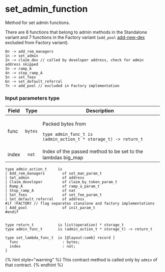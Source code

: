 # set\_admin\_function

Method for set admin functions.

There are 8 functions that belong to admin methods in the Standalone variant and 7 functions in the Factory variant (`add_pool` [add-new-dex](../add-new-dex/ "mention") excluded from Factory variant).

```pascaligo
0n -> add_rem_managers
1n -> set_admin
2n -> claim_dev // called by developer address, check for admin address skipped
3n -> ramp_A
4n -> stop_ramp_A
5n -> set_fees
6n -> set_default_referral
7n -> add_pool // excluded in Factory implementation
```

### Input parameters type

| Field |   Type  | Description                                                                                                |
| ----- | :-----: | ---------------------------------------------------------------------------------------------------------- |
| func  | `bytes` | <p>Packed bytes from </p><p><code>type admin_func_t is (admin_action_t * storage_t) -> return_t</code></p> |
| index |  `nat`  | Index of the passed method to be set to the lambdas big\_map                                               |

```pascaligo
type admin_action_t     is
| Add_rem_managers        of set_man_param_t
| Set_admin               of address
| Claim_developer         of claim_by_token_param_t
| Ramp_A                  of ramp_a_param_t
| Stop_ramp_A             of nat
| Set_fees                of set_fee_param_t
| Set_default_referral    of address
#if !FACTORY // flag separates stanalone and factory implementations
| Add_pool                of init_param_t
#endif


type return_t           is list(operation) * storage_t
type admin_func_t       is (admin_action_t * storage_t) -> return_t

type set_lambda_func_t  is [@layout:comb] record [
  func                    : bytes;
  index                   : nat;
]
```

{% hint style="warning" %}
This contract method is called only by `admin` of that contract.
{% endhint %}
